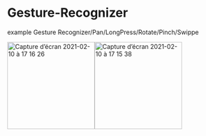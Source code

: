 # Gesture-Recognizer
example Gesture Recognizer/Pan/LongPress/Rotate/Pinch/Swippe

<img width="200" alt="Capture d’écran 2021-02-10 à 17 16 26" src="https://user-images.githubusercontent.com/47221695/107538100-e6359c80-6bc3-11eb-9c7a-d2f9705c41f0.png"><img width="200" alt="Capture d’écran 2021-02-10 à 17 15 38" src="https://user-images.githubusercontent.com/47221695/107538131-ec2b7d80-6bc3-11eb-854d-6a45945b2c2c.png">
